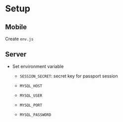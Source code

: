 # Setup

## Mobile

Create `env.js`

## Server

- Set environment variable

  - `SESSION_SECRET`: secret key for passport session

  - `MYSQL_HOST`
  - `MYSQL_USER`
  - `MYSQL_PORT`
  - `MYSQL_PASSWORD`
